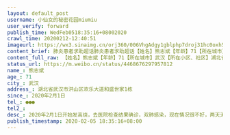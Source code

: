 ```yaml
---
layout: default_post
username: 小仙女的秘密花园miumiu
user_verify: forward
publish_time: WedFeb0518:35:16+08002020
crawl_time: 20200212-12:40:51
imageurl: https://wx3.sinaimg.cn/orj360/006VhgAdgy1gblphp7droj31hc0oxh5a.jpg,https://wx2.sinaimg.cn/orj360/006VhgAdgy1gblphpu3owj30ox1hcwzr.jpg,https://wx2.sinaimg.cn/orj360/006VhgAdgy1gblphqceouj30ae0m8dhr.jpg,https://wx4.sinaimg.cn/orj360/006VhgAdgy1gblphr1me4j30ox1hc1kx.jpg
content_brief: 肺炎患者求助超话肺炎患者求助超话【姓名】熊志斌【年龄】71【所在城市】武汉【所在小区、社区】湖北省武汉市洪山区欢乐大道和盛世家1栋【患病时间】2020年2月1日【病情描述】2020年2月1日开始发高烧，去医院检查结果确诊，双肺感染，现在情况很不好，两天无法进食，一直吐，整日昏睡在 ...全文
content_full_raw: 【姓名】熊志斌【年龄】71【所在城市】武汉【所在小区、社区】湖北省武汉市洪山区欢乐大道和盛世家1栋【患病时间】2020年2月1日【病情描述】2020年2月1日开始发高烧，去医院检查结果确诊，双肺感染，现在情况很不好，两天无法进食，一直吐，整日昏睡在床。二月三日确诊，二月四日社区说送往金银潭医院，但是四日晚上从8点等到10点，因医院床位不够，最后送回家隔离，但是家中居住五人，十分不安全，且老人本身身体不好，急需床位治疗！【联系方式】●●●【紧急联系人】熊文胜求助：尊敬的各位网友，社会爱心人士。我的父亲姓名：熊志斌，年龄71岁，住址：湖北省武汉市洪山区欢乐大道和盛世家1栋2020年2月1日开始发高烧，去医院检查结果双肺感染，现在情况很不好，两天无法进食，一直吐，整日昏睡在床。二月三日确诊，二月四日社区说送往金银潭医院，但是四日晚上从8点等到10点，因医院床位不够，最后送回家隔离，但是家中居住五人，十分不安全，且老人本身身体不好，一直高烧不退，无法进食，呕吐不止，联系社区一直就是等通知，无法入院，老年人身体不好，很担心挺不过去，急需床位！请各位爱心人士帮帮我们！联系人：熊文胜【联系方式】●●●
status_url: https://m.weibo.cn/status/4468676297957812
name_: 熊志斌
age_: 71
city_: 武汉
address_: 湖北省武汉市洪山区欢乐大道和盛世家1栋
since_: 2020年2月1日
tel_: ●●●
tel2_: 
desc_: 2020年2月1日开始发高烧，去医院检查结果确诊，双肺感染，现在情况很不好，两天无法进食，一直吐，整日昏睡在床。二月三日确诊，二月四日社区说送往金银潭医院，但是四日晚上从8点等到10点，因医院床位不够，最后送回家隔离，但是家中居住五人，十分不安全，且老人本身身体不好，急需床位治疗！
publish_timestamp: 2020-02-05 18:35:16+08:00
---
```

